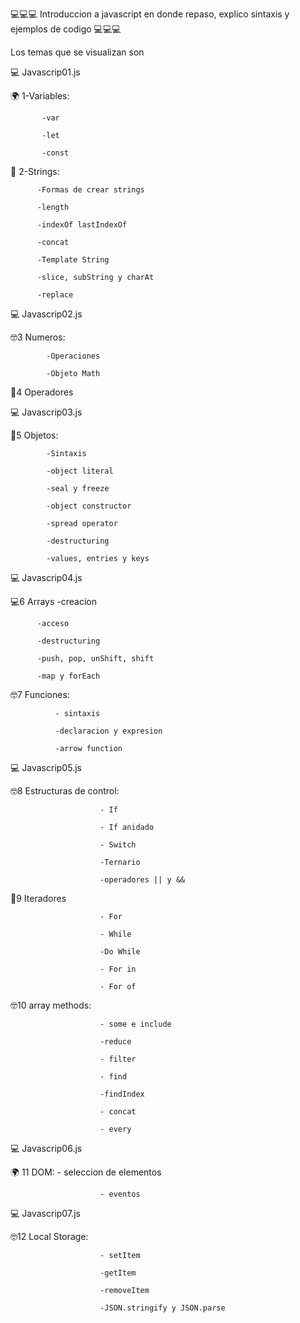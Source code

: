 💻💻💻 Introduccion a javascript en donde repaso, explico sintaxis y ejemplos de codigo 💻💻💻

Los temas que se visualizan son 

💻 Javascrip01.js

🌍 1-Variables:
        
           -var
        
           -let
        
           -const


📝 2-Strings:

          -Formas de crear strings
          
          -length
          
          -indexOf lastIndexOf
          
          -concat
          
          -Template String
          
          -slice, subString y charAt
          
          -replace
          
💻 Javascrip02.js          
          
🤓3 Numeros:

            -Operaciones 
            
            -Objeto Math
            
🧭4 Operadores

💻 Javascrip03.js

💾5 Objetos:

            -Sintaxis
            
            -object literal
            
            -seal y freeze
            
            -object constructor
            
            -spread operator
            
            -destructuring
            
            -values, entries y keys
            
💻 Javascrip04.js

💻6 Arrays
          -creacion
          
          -acceso
          
          -destructuring
          
          -push, pop, unShift, shift
          
          -map y forEach
          
🤓7 Funciones:

              - sintaxis
              
              -declaracion y expresion
              
              -arrow function

💻 Javascrip05.js

🤓8 Estructuras de control:

                        - If
                        
                        - If anidado
                        
                        - Switch
                        
                        -Ternario
                        
                        -operadores || y &&
                        
💾9 Iteradores

                        - For
                        
                        - While
                        
                        -Do While
                        
                        - For in
                        
                        - For of
                        
🤓10 array methods: 
  
                        - some e include
                        
                        -reduce
                        
                        - filter
                        
                        - find
                        
                        -findIndex
                        
                        - concat
                        
                        - every
 
 💻 Javascrip06.js
                        
🌍 11 DOM:
                        - seleccion de elementos
                        
                        - eventos
                        
💻 Javascrip07.js

🤓12 Local Storage:

                        - setItem
                        
                        -getItem
                        
                        -removeItem
                        
                        -JSON.stringify y JSON.parse


                        
                    
                        
                      
                  
                        
